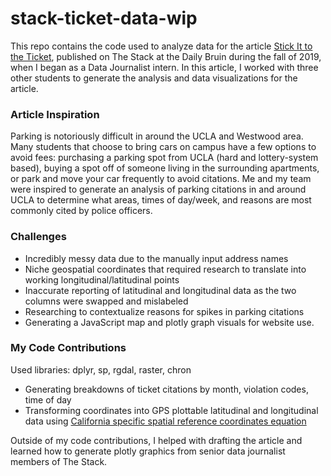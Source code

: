 # stack-ticket-data-wip

This repo contains the code used to analyze data for the article [Stick It to the Ticket](https://stack.dailybruin.com/2020/01/18/ticket-data/), published on The Stack at the Daily Bruin during the fall of 2019, when I began as a Data Journalist intern. In this article, I worked with three other students to generate the analysis and data visualizations for the article.

### Article Inspiration
Parking is notoriously difficult in around the UCLA and Westwood area. Many students that choose to bring cars on campus have a few options to avoid fees: purchasing a parking spot from UCLA (hard and lottery-system based), buying a spot off of someone living in the surrounding apartments, or park and move your car frequently to avoid citations. Me and my team were inspired to generate an analysis of parking citations in and around UCLA to determine what areas, times of day/week, and reasons are most commonly cited by police officers.

### Challenges
* Incredibly messy data due to the manually input address names
* Niche geospatial coordinates that required research to translate into working longitudinal/latitudinal points
* Inaccurate reporting of latitudinal and longitudinal data as the two columns were swapped and mislabeled
* Researching to contextualize reasons for spikes in parking citations
* Generating a JavaScript map and plotly graph visuals for website use.

### My Code Contributions
Used libraries: dplyr, sp, rgdal, raster, chron
* Generating breakdowns of ticket citations by month, violation codes, time of day
* Transforming coordinates into GPS plottable latitudinal and longitudinal data using [California specific spatial reference coordinates equation](https://epsg.io/102645)

Outside of my code contributions, I helped with drafting the article and learned how to generate plotly graphics from senior data journalist members of The Stack.
